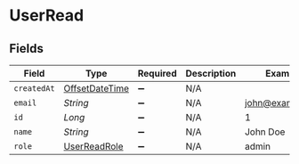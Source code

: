 # UserRead


## Fields

| Field                                                                                     | Type                                                                                      | Required                                                                                  | Description                                                                               | Example                                                                                   |
| ----------------------------------------------------------------------------------------- | ----------------------------------------------------------------------------------------- | ----------------------------------------------------------------------------------------- | ----------------------------------------------------------------------------------------- | ----------------------------------------------------------------------------------------- |
| `createdAt`                                                                               | [OffsetDateTime](https://docs.oracle.com/javase/8/docs/api/java/time/OffsetDateTime.html) | :heavy_minus_sign:                                                                        | N/A                                                                                       |                                                                                           |
| `email`                                                                                   | *String*                                                                                  | :heavy_minus_sign:                                                                        | N/A                                                                                       | john@example.org                                                                          |
| `id`                                                                                      | *Long*                                                                                    | :heavy_minus_sign:                                                                        | N/A                                                                                       | 1                                                                                         |
| `name`                                                                                    | *String*                                                                                  | :heavy_minus_sign:                                                                        | N/A                                                                                       | John Doe                                                                                  |
| `role`                                                                                    | [UserReadRole](../../models/shared/UserReadRole.md)                                       | :heavy_minus_sign:                                                                        | N/A                                                                                       | admin                                                                                     |